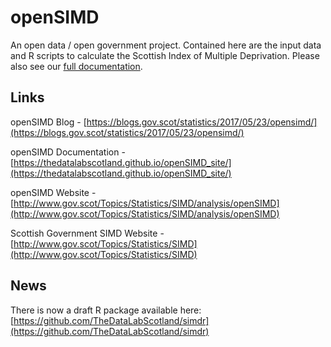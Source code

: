 # openSIMD

An open data / open government project. Contained here are the input data and R scripts to calculate the Scottish Index of Multiple Deprivation. Please also see our [full documentation](https://thedatalabscotland.github.io/openSIMD_site/).

## Links

openSIMD Blog - [https://blogs.gov.scot/statistics/2017/05/23/opensimd/](https://blogs.gov.scot/statistics/2017/05/23/opensimd/)

openSIMD Documentation - [https://thedatalabscotland.github.io/openSIMD_site/](https://thedatalabscotland.github.io/openSIMD_site/)

openSIMD Website - [http://www.gov.scot/Topics/Statistics/SIMD/analysis/openSIMD](http://www.gov.scot/Topics/Statistics/SIMD/analysis/openSIMD)

Scottish Government SIMD Website - [http://www.gov.scot/Topics/Statistics/SIMD](http://www.gov.scot/Topics/Statistics/SIMD)

## News

There is now a draft R package available here: [https://github.com/TheDataLabScotland/simdr](https://github.com/TheDataLabScotland/simdr)
